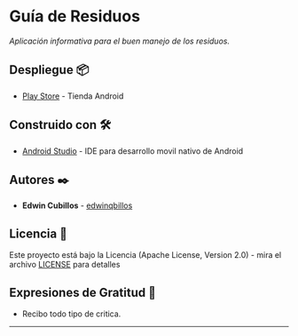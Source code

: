 # Guía de Residuos

_Aplicación informativa para el buen manejo de los residuos._

## Despliegue 📦

* [Play Store](https://play.google.com/store/apps/details?id=com.cubillosdev.guiaresiduos.release) - Tienda Android

## Construido con 🛠️

* [Android Studio](https://developer.android.com/studio?hl=es-419&gclid=CjwKCAjwtJ2FBhAuEiwAIKu19jALC1MEBw9dHgctwU5uzwNgcaGeY_UqmOFwLN2j8D31gNy8PQWgLhoCq7kQAvD_BwE&gclsrc=aw.ds) - IDE para desarrollo movil nativo de Android

## Autores ✒️

* **Edwin Cubillos** - [edwinqbillos](https://github.com/edwinqbillos)

## Licencia 📄

Este proyecto está bajo la Licencia (Apache License, Version 2.0) - mira el archivo [LICENSE](https://github.com/edwinqbillos/GuiaResiduos/blob/main/LICENSE) para detalles

## Expresiones de Gratitud 🎁

* Recibo todo tipo de critica.

---
